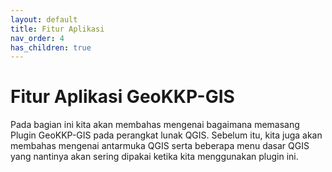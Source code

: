 ```yaml
---
layout: default
title: Fitur Aplikasi
nav_order: 4
has_children: true
---
```


# Fitur Aplikasi GeoKKP-GIS

Pada bagian ini kita akan membahas mengenai bagaimana memasang Plugin GeoKKP-GIS pada perangkat lunak QGIS. Sebelum itu, kita juga akan membahas mengenai antarmuka QGIS serta beberapa menu dasar QGIS yang nantinya akan sering dipakai ketika kita menggunakan plugin ini.  
